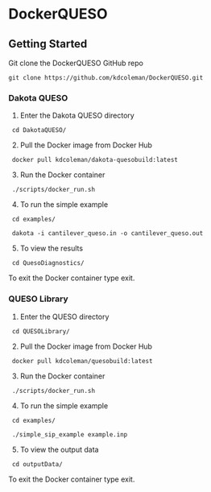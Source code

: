 # DockerQUESO

## Getting Started

   Git clone the DockerQUESO GitHub repo

    git clone https://github.com/kdcoleman/DockerQUESO.git
    
 ### Dakota QUESO
    
   1. Enter the Dakota QUESO directory
   
     cd DakotaQUESO/
    
   2. Pull the Docker image from Docker Hub

     docker pull kdcoleman/dakota-quesobuild:latest
   
   3. Run the Docker container

     ./scripts/docker_run.sh
     
   4. To run the simple example

     cd examples/
     
     dakota -i cantilever_queso.in -o cantilever_queso.out  
     
   5. To view the results
   
     cd QuesoDiagnostics/
     
   To exit the Docker container type exit.
   
 ### QUESO Library
    
   1. Enter the QUESO directory
   
     cd QUESOLibrary/
    
   2. Pull the Docker image from Docker Hub

     docker pull kdcoleman/quesobuild:latest
   
   3. Run the Docker container

     ./scripts/docker_run.sh
   
   4. To run the simple example

     cd examples/
     
     ./simple_sip_example example.inp
   
   5. To view the output data
   
     cd outputData/
    
   To exit the Docker container type exit.
